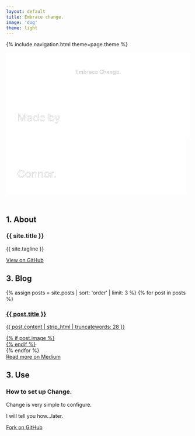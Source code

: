 ```yaml
---
layout: default
title: Embrace change.
image: 'dog'
theme: light
---
```


{% include navigation.html theme=page.theme %}

<header class="header">
  <div class="header-background" style="background-image: url('{{ site.baseurl }}/img/{{ page.image }}.jpg')">
    <svg class="header-large" viewBox="0 0 480 75" role="img" aria-labelledby="aria-header-large">
      <title id="aria-header-large">Made by Connor. - Logo</title>
      <defs>
        <g id="text-large">
          <text class="header-text" text-anchor="middle" x="240" y="55">Embrace Change.</text>
        </g>
        <mask id="mask-large" x="0" y="0" width="480" height="75">
          <rect x="0" y="0" width="480" height="75" fill="#fff"/>
          <use xlink:href="#text-large" />
        </mask>
      </defs>
      <rect x="0" y="0" width="480" height="75" mask="url(#mask-large)" fill="white" fill-opacity="1"/>
      <use xlink:href="#text-large" mask="url(#mask-large)" />
    </svg>
    <svg class="header-small" viewBox="0 0 245 150" aria-labelledby="aria-header-small">
      <title id="aria-header-small">Made by Connor. - Logo</title>
      <defs>
        <g id="text-top">
          <text class="header-text" x="15" y="53">Made by</text>
        </g>
        <mask id="mask-top" x="0" y="0" width="245" height="75" maskUnits="userSpaceOnUse">
          <rect x="0" y="0" width="245" height="75" fill="#fff"/>
          <use xlink:href="#text-top" />
        </mask>
        <g id="text-bottom">
          <text class="header-text" x="15" y="128">Connor.</text>
        </g>
        <mask id="mask-bottom" x="0" y="75" width="240" height="75" maskUnits="userSpaceOnUse">
          <rect x="0" y="75" width="240" height="75" fill="#fff"/>
          <use xlink:href="#text-bottom" />
        </mask>
      </defs>
      <rect x="0" y="0" width="245" height="75" mask="url(#mask-top)" fill="white" fill-opacity="1"/>
      <use xlink:href="#text-top" mask="url(#mask-top)" />
      <rect x="0" y="75" width="240" height="75" mask="url(#mask-bottom)" fill="white" fill-opacity="1"/>
      <use xlink:href="#text-bottom" mask="url(#mask-bottom)" />
    </svg>
  </div>
</header>

<section id="about" class="section">
  <h2 class="section-title">1. About</h2>
  <article>
    <h1 class="section-header">{{ site.title }}</h1>
    <p class="section-body -large">{{ site.tagline }}</p>
    <a class="section-link -large" href="#contact" data-scroll>View on GitHub</a>
  </article>
</section>

<section id="blog" class="section">
  <h2 class="section-title">3. Blog</h2>
  <div class="section-writing">
    {% assign posts = site.posts | sort: 'order' | limit: 3 %}
    {% for post in posts %}
    <article>
      <a href="https://blog.connorbaer.io/{{ post.medium }}" class="post-link" target="_blank" rel="noopener noreferrer">
        <h3 class="section-header">{{ post.title }}</h3>
        <div class="section-post">
          <p class="section-body post-body">{{ post.content | strip_html | truncatewords: 28 }}</p>
          {% if post.image %}
          <div class="post-image" style="background-image: url('{{ site.baseurl }}/img/{{ post.image }}-thumb.jpg')"></div>
          {% endif %}
        </div>
      </a>
    </article>
    {% endfor %}
  </div>
  <a href="https://blog.connorbaer.io/" class="section-link post-medium" target="_blank" rel="noopener noreferrer">Read more on Medium</a>
</section>

<section id="use" class="section">
  <h2 class="section-title">3. Use</h2>
  <article>
    <h1 class="section-header">How to set up Change.</h1>
    <p class="section-body -large">Change is very simple to configure.</p>
    <p class="section-body">I will tell you how...later.</p>
    <a class="section-link" href="#contact" data-scroll>Fork on GitHub</a>
  </article>
</section>
